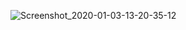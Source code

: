![Screenshot_2020-01-03-13-20-35-12](https://user-images.githubusercontent.com/44739367/71709851-01b06e80-2e2c-11ea-8b37-6f8c6f89322b.png)
